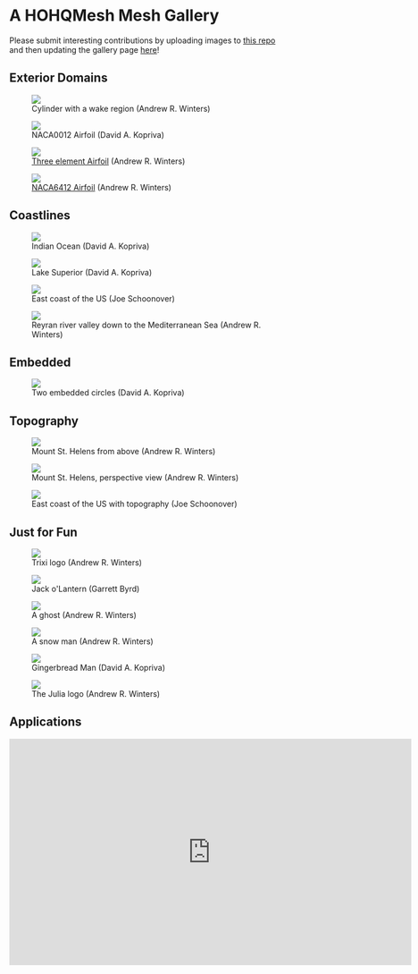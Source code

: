 <!---
Interesting meshes can be added below, with new categories added as needed. A two-column
format is used, so to add two plots, use

<div class="gallery-two-columns">
  <div class="gallery-column">
    <figure>
      <img src="File1ToInclude.png?raw=true"/>
      <figcaption>
         Caption (Contributor)
       </figcaption>
    </figure>
  </div>

  <div class="gallery-column">
    <figure>
      <img src="File2ToInclude.png?raw=true"/>
      <figcaption>
        Caption (Contributor)
      </figcaption>
  </div>
</div>

and for a single,
<div class="gallery-column">
   <figure>
      <img src="FileToInclude.png?raw=true"/>
      <figcaption>
        Caption (Contributor)
      </figcaption>
</div>

The Contributor is who submitted the mesh. See below for where to submit figure contributions.

-->

# A HOHQMesh Mesh Gallery

Please submit interesting contributions by uploading images to
[this repo](https://github.com/trixi-framework/HOHQMesh_examples)
and then updating the gallery page
[here](https://github.com/trixi-framework/HOHQMesh/blob/main/Documentation/docs/Gallery.md)!

## Exterior Domains

<div class="gallery-two-columns">
  <div class="gallery-column">
    <figure>
      <img src="https://github.com/trixi-framework/HOHQMesh_examples/blob/9df4021e865fcdb600a8a25ce2a37938a1e99523/gallery/cylinder-flow-small.png?raw=true"/>
      <figcaption>
         Cylinder with a wake region (Andrew R. Winters)
       </figcaption>
    </figure>
  </div>

  <div class="gallery-column">
    <figure>
      <img src="https://github.com/trixi-framework/HOHQMesh_examples/blob/a8610caf1c5047741ee341462cb3e2f9d34471c6/gallery/naca0012-small.png?raw=true"/>
      <figcaption>
        NACA0012 Airfoil (David A. Kopriva)
      </figcaption>
  </div>
</div>

<div class="gallery-two-columns">
  <div class="gallery-column">
    <figure>
      <img src="https://github.com/trixi-framework/HOHQMesh_examples/blob/a8610caf1c5047741ee341462cb3e2f9d34471c6/gallery/three-element-30p30n-small.png?raw=true"/>
      <figcaption>
         <a href="http://www.ae.metu.edu.tr/tuncer/ae546/multi/" target="_blank" rel="noopener noreferrer">Three element Airfoil</a> (Andrew R. Winters)
       </figcaption>
    </figure>
  </div>

  <div class="gallery-column">
    <figure>
      <img src="https://github.com/trixi-framework/HOHQMesh_examples/blob/a8610caf1c5047741ee341462cb3e2f9d34471c6/gallery/naca6412-small.png?raw=true"/>
      <figcaption>
        <a href="https://github.com/cfsengineering/GMSH-Airfoil-2D" target="_blank" rel="noopener noreferrer">NACA6412 Airfoil</a> (Andrew R. Winters)
      </figcaption>
  </div>
</div>

## Coastlines

<div class="gallery-two-columns">
  <div class="gallery-column">
    <figure>
      <img src="https://github.com/trixi-framework/HOHQMesh_examples/blob/a8610caf1c5047741ee341462cb3e2f9d34471c6/gallery/indian-ocean-small.png?raw=true"/>
      <figcaption>
         Indian Ocean (David A. Kopriva)
       </figcaption>
    </figure>
  </div>

  <div class="gallery-column">
    <figure>
      <img src="https://github.com/trixi-framework/HOHQMesh_examples/blob/a8610caf1c5047741ee341462cb3e2f9d34471c6/gallery/SuperiorFull-small.png?raw=true"/>
      <figcaption>
        Lake Superior (David A. Kopriva)
      </figcaption>
  </div>
</div>

<div class="gallery-two-columns">
  <div class="gallery-column">
    <figure>
      <img src="https://github.com/trixi-framework/HOHQMesh_examples/blob/a8610caf1c5047741ee341462cb3e2f9d34471c6/gallery/east-coast-us-2d-small.png?raw=true"/>
      <figcaption>
         East coast of the US (Joe Schoonover)
       </figcaption>
    </figure>
  </div>

  <div class="gallery-column">
    <figure>
      <img src="https://github.com/trixi-framework/HOHQMesh_examples/blob/a8610caf1c5047741ee341462cb3e2f9d34471c6/gallery/malpasset-small.png?raw=true"/>
      <figcaption>
        Reyran river valley down to the Mediterranean Sea (Andrew R. Winters)
      </figcaption>
  </div>
</div>

## Embedded

  <div class="gallery-column">
    <figure>
      <img src="https://github.com/trixi-framework/HOHQMesh_examples/blob/a8610caf1c5047741ee341462cb3e2f9d34471c6/gallery/embedded-boundaries-small.png?raw=true"/>
      <figcaption>
        Two embedded circles (David A. Kopriva)
      </figcaption>
  </div>

## Topography

<div class="gallery-two-columns">
  <div class="gallery-column">
    <figure>
      <img src="https://github.com/trixi-framework/HOHQMesh_examples/blob/a8610caf1c5047741ee341462cb3e2f9d34471c6/gallery/mt-st-helens-above-small.png?raw=true"/>
      <figcaption>
         Mount St. Helens from above (Andrew R. Winters)
       </figcaption>
    </figure>
  </div>

  <div class="gallery-column">
    <figure>
      <img src="https://github.com/trixi-framework/HOHQMesh_examples/blob/a8610caf1c5047741ee341462cb3e2f9d34471c6/gallery/mt-st-helens-perspective-small.png?raw=true"/>
      <figcaption>
         Mount St. Helens, perspective view (Andrew R. Winters)
      </figcaption>
  </div>
</div>

<div class="gallery-column">
    <figure>
      <img src="https://github.com/trixi-framework/HOHQMesh_examples/blob/a8610caf1c5047741ee341462cb3e2f9d34471c6/gallery/east-coast-us-3d-small.png?raw=true"/>
      <figcaption>
        East coast of the US with topography (Joe Schoonover)
      </figcaption>
</div>

## Just for Fun

<div class="gallery-two-columns">
  <div class="gallery-column">
    <figure>
      <img src="https://github.com/trixi-framework/HOHQMesh_examples/blob/a8610caf1c5047741ee341462cb3e2f9d34471c6/gallery/trixi-hexe-small.png?raw=true"/>
      <figcaption>
        Trixi logo (Andrew R. Winters)
       </figcaption>
    </figure>
  </div>

  <div class="gallery-column">
    <figure>
      <img src="https://github.com/trixi-framework/HOHQMesh_examples/blob/a8610caf1c5047741ee341462cb3e2f9d34471c6/gallery/jack-o-lantern-small.png?raw=true"/>
      <figcaption>
        Jack o'Lantern  (Garrett Byrd)
      </figcaption>
  </div>
</div>

<div class="gallery-two-columns">
  <div class="gallery-column">
    <figure>
      <img src="https://github.com/trixi-framework/HOHQMesh_examples/blob/a8610caf1c5047741ee341462cb3e2f9d34471c6/gallery/ghost-small.png?raw=true"/>
      <figcaption>
        A ghost (Andrew R. Winters)
       </figcaption>
    </figure>
  </div>

  <div class="gallery-column">
    <figure>
      <img src="https://github.com/trixi-framework/HOHQMesh_examples/blob/a8610caf1c5047741ee341462cb3e2f9d34471c6/gallery/snowman-small.png?raw=true"/>
      <figcaption>
         A snow man (Andrew R. Winters)
      </figcaption>
  </div>
</div>

<div class="gallery-two-columns">
  <div class="gallery-column">
    <figure>
      <img src="https://github.com/trixi-framework/HOHQMesh_examples/blob/a8610caf1c5047741ee341462cb3e2f9d34471c6/gallery/gingerbreadman-small.png?raw=true"/>
      <figcaption>
        Gingerbread Man (David A. Kopriva)
       </figcaption>
    </figure>
  </div>

  <div class="gallery-column">
    <figure>
      <img src="https://github.com/trixi-framework/HOHQMesh_examples/blob/a8610caf1c5047741ee341462cb3e2f9d34471c6/gallery/julia-letters-small.png?raw=true"/>
      <figcaption>
         The Julia logo (Andrew R. Winters)
      </figcaption>
  </div>
</div>

## Applications

<div class="responsive-video">
  <iframe width="720" height="405" src="https://www.youtube.com/embed/1yr0RDx7M5g?si=9P6U9RLqFegN2oUc&rel=0" title="YouTube video player" frameborder="0" allow="accelerometer; autoplay; clipboard-write; encrypted-media; gyroscope; picture-in-picture; web-share" referrerpolicy="strict-origin-when-cross-origin" allowfullscreen></iframe>
</div>
